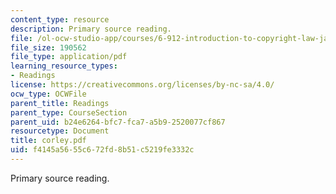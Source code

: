 ```yaml
---
content_type: resource
description: Primary source reading.
file: /ol-ocw-studio-app/courses/6-912-introduction-to-copyright-law-january-iap-2006/f4145a5655c672fd8b51c5219fe3332c_corley.pdf
file_size: 190562
file_type: application/pdf
learning_resource_types:
- Readings
license: https://creativecommons.org/licenses/by-nc-sa/4.0/
ocw_type: OCWFile
parent_title: Readings
parent_type: CourseSection
parent_uid: b24e6264-bfc7-fca7-a5b9-2520077cf867
resourcetype: Document
title: corley.pdf
uid: f4145a56-55c6-72fd-8b51-c5219fe3332c
---
```

Primary source reading.